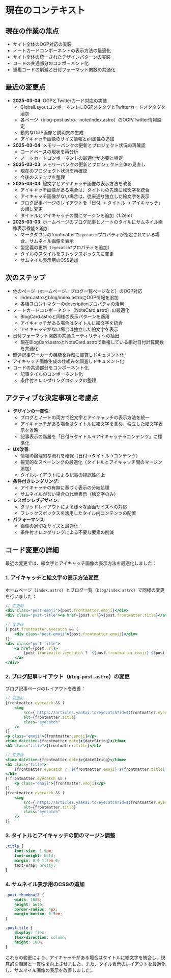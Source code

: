 # 現在のコンテキスト

## 現在の作業の焦点
- サイト全体のOGP対応の実装
- ノートカードコンポーネントの表示方法の最適化
- サイト全体の統一されたデザインパターンの実装
- コードの共通部分のコンポーネント化
- 重複コードの削減と日付フォーマット関数の共通化

## 最近の変更点
- **2025-03-04**: OGPとTwitterカード対応の実装
  - GlobalLayoutコンポーネントにOGPメタタグとTwitterカードメタタグを追加
  - 各ページ（blog-post.astro、note/index.astro）のOGP/Twitter情報設定
  - 動的なOGP画像と説明文の生成
  - アイキャッチ画像のサイズ情報とalt属性の追加
- **2025-03-04**: メモリーバンクの更新とプロジェクト状況の再確認
  - コードベースの現状を再分析
  - ノートカードコンポーネントの最適化が必要と特定
- **2025-03-03**: メモリーバンクの更新とプロジェクト全体の見直し
  - 現在のプロジェクト状況を再確認
  - 今後のステップを整理
- **2025-03-03**: 絵文字とアイキャッチ画像の表示方法を改善
  - アイキャッチ画像がある場合は、タイトルの先頭に絵文字を統合
  - アイキャッチ画像がない場合は、従来通り独立した絵文字を表示
  - ブログ記事ページのレイアウトを「日付 → タイトル → アイキャッチ」の順に変更
  - タイトルとアイキャッチの間にマージンを追加（1.2em）
- **2025-03-03**: ホームページのブログ記事とノートのタイルにサムネイル画像表示機能を追加
  - マークダウンのfrontmatterで`eyecatch`プロパティが指定されている場合、サムネイル画像を表示
  - 型定義の更新（`eyecatch?`プロパティを追加）
  - タイルのスタイルをフレックスボックスに変更
  - サムネイル表示用のCSS追加

## 次のステップ
- 他のページ（ホームページ、ブログ一覧ページなど）のOGP対応
  - index.astroとblog/index.astroにOGP情報を追加
  - 各種フロントマターのdescriptionプロパティの活用
- ノートカードコンポーネント（NoteCard.astro）の最適化
  - BlogCard.astroと同様の表示パターンを適用
  - アイキャッチがある場合はタイトルに絵文字を統合
  - アイキャッチがない場合は独立した絵文字を表示
- 日付フォーマット関数の共通ユーティリティへの抽出
  - 現在BlogCard.astroとNoteCard.astroで重複している相対日付計算関数を共通化
- 関連記事ワーカーの機能を詳細に調査しドキュメント化
- アイキャッチ画像生成の仕組みを調査しドキュメント化
- コードの共通部分をコンポーネント化
  - 記事タイルのコンポーネント化
  - 条件付きレンダリングロジックの整理

## アクティブな決定事項と考慮点
- **デザインの一貫性**:
  - ブログとノートの両方で絵文字とアイキャッチの表示方法を統一
  - アイキャッチがある場合はタイトルに絵文字を含め、独立した絵文字表示を省略
  - 記事表示の階層を「日付→タイトル→アイキャッチ→コンテンツ」に標準化
- **UX改善**:
  - 情報の論理的な流れを確保（日付→タイトル→コンテンツ）
  - 視覚的なスペーシングの最適化（タイトルとアイキャッチ間のマージン追加）
  - タイルレイアウトによる記事の視認性向上
- **条件付きレンダリング**:
  - アイキャッチの有無に基づく表示の分岐処理
  - サムネイルがない場合の代替表示（絵文字のみ）
- **レスポンシブデザイン**:
  - グリッドレイアウトによる様々な画面サイズへの対応
  - フレックスボックスを活用したタイル内コンテンツの配置
- **パフォーマンス**:
  - 画像の適切なサイズと最適化
  - 条件付きレンダリングによる不要な要素の削減

## コード変更の詳細
最近の変更では、絵文字とアイキャッチ画像の表示方法を最適化しました：

### 1. アイキャッチと絵文字の表示方法変更
ホームページ（`index.astro`）とブログ一覧（`blog/index.astro`）で同様の変更を行いました：

```jsx
// 変更前
<div class="post-emoji">{post.frontmatter.emoji}</div>
<div class="post-title"><a href={post.url}>{post.frontmatter.title}</a></div>

// 変更後
{!post.frontmatter.eyecatch && (
    <div class="post-emoji">{post.frontmatter.emoji}</div>
)}
<div class="post-title">
    <a href={post.url}>
        {post.frontmatter.eyecatch ? `${post.frontmatter.emoji} ${post.frontmatter.title}` : post.frontmatter.title}
    </a>
</div>
```

### 2. ブログ記事レイアウト（`blog-post.astro`）の変更
ブログ記事ページのレイアウトを改善：

```jsx
// 変更前
{frontmatter.eyecatch && (
    <img
        src={`https://articles.yaakai.to/eyecatch?id=${frontmatter.eyecatch}`}
        alt={frontmatter.title}
        class="eyecatch"
    />
)}
<p class="emoji">{frontmatter.emoji}</p>
<time datetime={frontmatter.date}>{dateString}</time>
<h1 class="title">{frontmatter.title}</h1>

// 変更後
<time datetime={frontmatter.date}>{dateString}</time>
<h1 class="title">
    {frontmatter.eyecatch ? `${frontmatter.emoji} ${frontmatter.title}` : frontmatter.title}
</h1>
{!frontmatter.eyecatch && (
    <p class="emoji">{frontmatter.emoji}</p>
)}
{frontmatter.eyecatch && (
    <img
        src={`https://articles.yaakai.to/eyecatch?id=${frontmatter.eyecatch}`}
        alt={frontmatter.title}
        class="eyecatch"
    />
)}
```

### 3. タイトルとアイキャッチの間のマージン調整
```css
.title {
    font-size: 1.9em;
    font-weight: bold;
    margin: 0 0 1.2em 0;
    text-wrap: pretty;
}
```

### 4. サムネイル表示用のCSSの追加
```css
.post-thumbnail {
    width: 100%;
    height: auto;
    border-radius: 4px;
    margin-bottom: 0.5em;
}

.post-tile {
    display: flex;
    flex-direction: column;
    height: 100%;
}
```

これらの変更により、アイキャッチがある場合はタイトルに絵文字を統合し、視覚的な階層と一貫性を向上させました。また、タイル表示のレイアウトを最適化し、サムネイル画像の表示を改善しました。
